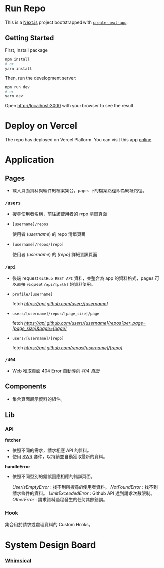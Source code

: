 # Run Repo
This is a [Next.js](https://nextjs.org/) project bootstrapped with [`create-next-app`](https://github.com/vercel/next.js/tree/canary/packages/create-next-app).

## Getting Started

First, Install package

```bash
npm install
# or
yarn install
```

Then, run the development server:

```bash
npm run dev
# or
yarn dev
```

Open [http://localhost:3000](http://localhost:3000) with your browser to see the result.
# Deploy on Vercel

The repo has deployed on Vercel Platform. You can visit this app [online](https://tiny-github-repos.vercel.app).

# Application
## Pages
- 載入頁面資料與組件的檔案集合，`pages` 下的檔案路徑即為網址路徑。
### `/users`

- 搜尋使用者名稱，前往該使用者的 repo 清單頁面

- `[username]/repos`

  使用者 (_username_) 的 repo 清單頁面

- `[username]/repos/[repo]`

  使用者 (_username_) 的 _[repo]_ 詳細資訊頁面


### `/api`

- 後端 request `GitHub REST API` 資料，並整合為 app 的資料格式，pages 可以直接 request `/api/[path]` 的資料使用。

- `profile/[username]`

  fetch _https://api.github.com/users/[username]_

- `users/[username]/repos/[page_size]/page`

  fetch _https://api.github.com/users/[username]/repos?per_page=[page_size]&page=[page]_

- `users/[username]/[repo]`

  fetch _https://api.github.com/repos/[username]/[repo]_

### `/404`

- Web 獲取頁面 404 Error 自動導向 _404 頁面_

## Components

- 集合頁面展示資料的組件。

## Lib
### API

**fetcher**

- 依照不同的需求，請求相應 API 的資料。
- 使用 [SWR](https://swr.vercel.app/zh-CN) 套件，以持續並自動獲取最新的資料。

**handleError**

- 依照不同型別的錯誤回應相應的錯誤頁面。

  *UserIsEmptyError* : 找不到所搜尋的使用者資料。
  *NotFoundError* : 找不到請求條件的資料。
  *LimitExceededError* : Github API 達到請求次數限制。
  *OtherError* : 請求資料過程發生的任何其餘錯誤。

### Hook

集合用於請求或處理資料的 Custom Hooks。

# System Design Board
### [Whimsical](https://whimsical.com/dcard-2022-intern-homework-github-page-23HrdMSr5QTLfsoViEzYgr)
